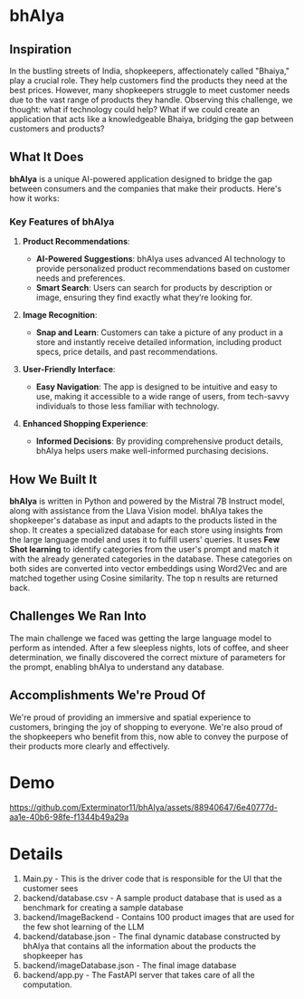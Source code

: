 # bhAIya

## Inspiration

In the bustling streets of India, shopkeepers, affectionately called "Bhaiya," play a crucial role. They help customers find the products they need at the best prices. However, many shopkeepers struggle to meet customer needs due to the vast range of products they handle. Observing this challenge, we thought: what if technology could help? What if we could create an application that acts like a knowledgeable Bhaiya, bridging the gap between customers and products?

## What It Does

**bhAIya** is a unique AI-powered application designed to bridge the gap between consumers and the companies that make their products. Here's how it works:

### Key Features of bhAIya

1. **Product Recommendations**:
   - **AI-Powered Suggestions**: bhAIya uses advanced AI technology to provide personalized product recommendations based on customer needs and preferences.
   - **Smart Search**: Users can search for products by description or image, ensuring they find exactly what they’re looking for.

2. **Image Recognition**:
   - **Snap and Learn**: Customers can take a picture of any product in a store and instantly receive detailed information, including product specs, price details, and past recommendations.

3. **User-Friendly Interface**:
   - **Easy Navigation**: The app is designed to be intuitive and easy to use, making it accessible to a wide range of users, from tech-savvy individuals to those less familiar with technology.

4. **Enhanced Shopping Experience**:
   - **Informed Decisions**: By providing comprehensive product details, bhAIya helps users make well-informed purchasing decisions.

## How We Built It

**bhAIya** is written in Python and powered by the Mistral 7B Instruct model, along with assistance from the Llava Vision model. bhAIya takes the shopkeeper's database as input and adapts to the products listed in the shop. It creates a specialized database for each store using insights from the large language model and uses it to fulfill users' queries. It uses **Few Shot learning** to identify categories from the user's prompt and match it with the already generated categories in the database. These categories on both sides are converted into vector embeddings using Word2Vec and are matched together using Cosine similarity. The top n results are returned back.
 
## Challenges We Ran Into

The main challenge we faced was getting the large language model to perform as intended. After a few sleepless nights, lots of coffee, and sheer determination, we finally discovered the correct mixture of parameters for the prompt, enabling bhAIya to understand any database.

## Accomplishments We're Proud Of

We're proud of providing an immersive and spatial experience to customers, bringing the joy of shopping to everyone. We're also proud of the shopkeepers who benefit from this, now able to convey the purpose of their products more clearly and effectively.

# Demo

https://github.com/Exterminator11/bhAIya/assets/88940647/6e40777d-aa1e-40b6-98fe-f1344b49a29a

# Details
1. Main.py - This is the driver code that is responsible for the UI that the customer sees
2. backend/database.csv - A sample product database that is used as a benchmark for creating a sample database
3. backend/ImageBackend - Contains 100 product images that are used for the few shot learning of the LLM
4. backend/database.json - The final dynamic database constructed by bhAIya that contains all the information about the products the shopkeeper has
5. backend/imageDatabase.json - The final image database
6. backend/app.py - The FastAPI server that takes care of all the computation.
